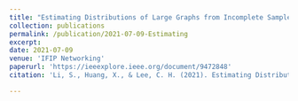 ```yaml
---
title: "Estimating Distributions of Large Graphs from Incomplete Sampled Data"
collection: publications
permalink: /publication/2021-07-09-Estimating
excerpt:
date: 2021-07-09
venue: 'IFIP Networking'
paperurl: 'https://ieeexplore.ieee.org/document/9472848'
citation: 'Li, S., Huang, X., & Lee, C. H. (2021). Estimating Distributions of Large Graphs from Incomplete Sampled Data. In Proceedings of 2021 IFIP Networking Conference (pp. 1-9).'

---
```

<!-- This paper is about the number 2. The number 3 is left for future work.

[Download paper here](http://academicpages.github.io/files/paper2.pdf)

Recommended citation: Your Name, You. (2010). "Paper Title Number 2." <i>Journal 1</i>. 1(2). -->
